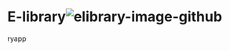 # E-library![elibrary-image-github](https://github.com/user-attachments/assets/7d2a7644-98e3-47bd-8151-0fe72b6d7c49)
ryapp


